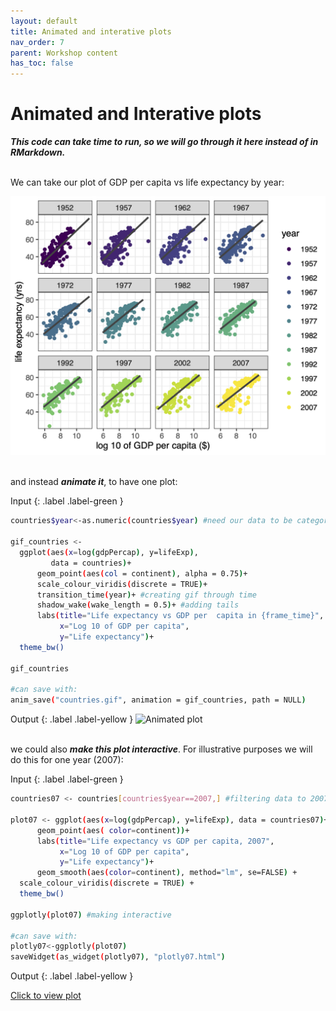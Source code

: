 ```yaml
---
layout: default
title: Animated and interative plots
nav_order: 7
parent: Workshop content
has_toc: false
---
```


# Animated and Interative plots
***This code can take time to run, so we will go through it here instead of in RMarkdown.***
<br/><br/>

We can take our plot of GDP per capita vs life expectancy by year: 

![](/content/images/regplot.png)
<br/><br/>

and instead ***animate it***, to have one plot: 

Input
{: .label .label-green }
```sh
countries$year<-as.numeric(countries$year) #need our data to be categorical instead of continuous for this

gif_countries <- 
  ggplot(aes(x=log(gdpPercap), y=lifeExp), 
         data = countries)+
      geom_point(aes(col = continent), alpha = 0.75)+
      scale_colour_viridis(discrete = TRUE)+
      transition_time(year)+ #creating gif through time
      shadow_wake(wake_length = 0.5)+ #adding tails
      labs(title="Life expectancy vs GDP per  capita in {frame_time}",
           x="Log 10 of GDP per capita", 
           y="Life expectancy")+ 
  theme_bw()

gif_countries

#can save with:
anim_save("countries.gif", animation = gif_countries, path = NULL)
```

Output
{: .label .label-yellow }
![Animated plot](https://media.giphy.com/media/TaizJ94JHqZb13iwuE/giphy.gif)
<br/><br/>

we could also ***make this plot interactive***. For illustrative purposes we will do this for one year (2007): 

Input
{: .label .label-green }
```sh
countries07 <- countries[countries$year==2007,] #filtering data to 2007

plot07 <- ggplot(aes(x=log(gdpPercap), y=lifeExp), data = countries07)+
      geom_point(aes( color=continent))+
      labs(title="Life expectancy vs GDP per capita, 2007",
           x="Log 10 of GDP per capita", 
           y="Life expectancy")+
      geom_smooth(aes(color=continent), method="lm", se=FALSE) + 
  scale_colour_viridis(discrete = TRUE) +
  theme_bw()

ggplotly(plot07) #making interactive

#can save with: 
plotly07<-ggplotly(plot07)
saveWidget(as_widget(plotly07), "plotly07.html")
```

Output
{: .label .label-yellow }

[Click to view plot](/content/images/plotly07.html)

